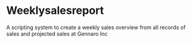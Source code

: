 # Weeklysalesreport
A scripting system to create a weekly sales overview from all records of sales and projected sales at Gennaro Inc

